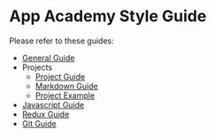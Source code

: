 # App Academy Style Guide

Please refer to these guides:

+ [General Guide](https://github.com/appacademy/curriculum/blob/master/course/style_guides/style_guide_general.md)
+ Projects
  + [Project Guide](https://github.com/appacademy/curriculum/blob/master/course/style_guides/style_guide_project.md)
  + [Markdown Guide](https://github.com/appacademy/curriculum/blob/master/course/style_guides/style_guide_md.md)
  + [Project Example](https://github.com/appacademy/curriculum/tree/master/sql/projects/url_shortener/README.md)
+ [Javascript Guide](https://github.com/appacademy/curriculum/blob/master/course/style_guides/style_guide_js.md)
+ [Redux Guide](https://github.com/appacademy/curriculum/blob/master/course/style_guides/style_guide_redux.md)
+ [Git Guide](https://github.com/appacademy/curriculum/blob/master/course/style_guides/style_guide_git.md)


